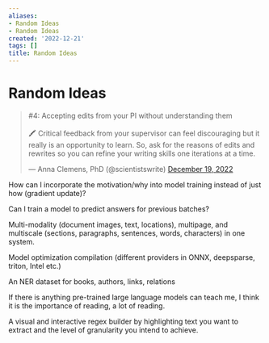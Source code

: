 ```yaml
---
aliases:
- Random Ideas
- Random Ideas
created: '2022-12-21'
tags: []
title: Random Ideas
---
```


# Random Ideas

<blockquote class="twitter-tweet"><p lang="en" dir="ltr">#4: Accepting edits from your PI without understanding them<br><br>🖍️ Critical feedback from your supervisor can feel discouraging but it really is an opportunity to learn. So, ask for the reasons of edits and rewrites so you can refine your writing skills one iterations at a time.</p>&mdash; Anna Clemens, PhD (@scientistswrite) <a href="https://twitter.com/scientistswrite/status/1604869672725352448?ref_src=twsrc%5Etfw">December 19, 2022</a></blockquote>

How can I incorporate the motivation/why into model training instead of just how (gradient update)?

Can I train a model to predict answers for previous batches?

Multi-modality (document images, text, locations), multipage, and multiscale (sections, paragraphs, sentences, words, characters) in one system.

Model optimization compilation (different providers in ONNX, deepsparse, triton, Intel etc.)

An NER dataset for books, authors, links, relations

If there is anything pre-trained large language models can teach me, I think it is the importance of reading, a lot of reading.

A visual and interactive regex builder by highlighting text you want to extract and the level of granularity you intend to achieve.